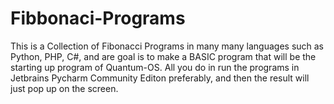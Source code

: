 # Fibbonaci-Programs
This is a Collection of Fibonacci Programs in many many languages such as Python, PHP, C#, and are goal is to make a BASIC program that will be the starting up program of Quantum-OS. All you do in run the programs in Jetbrains Pycharm Community Editon preferably, and then the result will just pop up on the screen.
